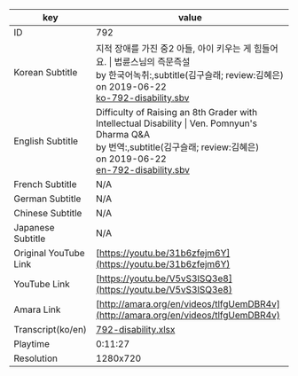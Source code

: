 |  key  |  value  |
|-------|---------|
| ID            | 792 |
| Korean Subtitle | 지적 장애를 가진 중2 아들, 아이 키우는 게 힘들어요. \| 법륜스님의 즉문즉설<br>by 한국어녹취:,subtitle(김구슬래; review:김혜은)<br>on 2019-06-22<br>[ko-792-disability.sbv](https://github.com/jungtosociety/dharma-qna/raw/master/sub/792/ko-792-disability.sbv)<br>|
| English Subtitle | Difficulty of Raising an 8th Grader with Intellectual Disability \| Ven. Pomnyun's Dharma Q&A<br>by 번역:,subtitle(김구슬래; review:김혜은)<br>on 2019-06-22<br>[en-792-disability.sbv](https://github.com/jungtosociety/dharma-qna/raw/master/sub/792/en-792-disability.sbv)<br>|
| French Subtitle | N/A |
| German Subtitle | N/A |
| Chinese Subtitle | N/A |
| Japanese Subtitle | N/A |
| Original YouTube Link  | [https://youtu.be/31b6zfejm6Y](https://youtu.be/31b6zfejm6Y) |
| YouTube Link  | [https://youtu.be/V5vS3lSQ3e8](https://youtu.be/V5vS3lSQ3e8) |
| Amara Link    | [http://amara.org/en/videos/tlfgUemDBR4v](http://amara.org/en/videos/tlfgUemDBR4v) |
| Transcript(ko/en) | [792-disability.xlsx](https://github.com/jungtosociety/dharma-qna/raw/master/sub/792/792-disability.xlsx) |
| Playtime | 0:11:27 |
| Resolution | 1280x720|
